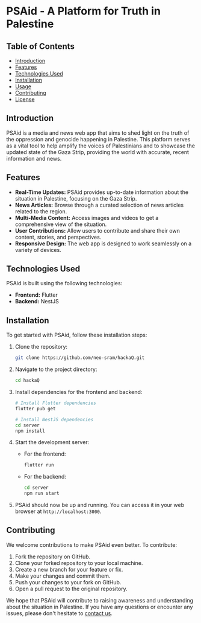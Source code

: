 # PSAid - A Platform for Truth in Palestine

## Table of Contents

- [Introduction](#introduction)
- [Features](#features)
- [Technologies Used](#technologies-used)
- [Installation](#installation)
- [Usage](#usage)
- [Contributing](#contributing)
- [License](#license)

## Introduction

PSAid is a media and news web app that aims to shed light on the truth of the oppression and genocide happening in Palestine.  This platform serves as a vital tool to help amplify the voices of Palestinians and to showcase the updated state of the Gaza Strip, providing the world with accurate, recent information and news.

## Features

- **Real-Time Updates:** PSAid provides up-to-date information about the situation in Palestine, focusing on the Gaza Strip.
- **News Articles:** Browse through a curated selection of news articles related to the region.
- **Multi-Media Content:** Access images and videos to get a comprehensive view of the situation.
- **User Contributions:** Allow users to contribute and share their own content, stories, and perspectives.
- **Responsive Design:** The web app is designed to work seamlessly on a variety of devices.

## Technologies Used

PSAid is built using the following technologies:

- **Frontend:** Flutter
- **Backend:** NestJS

## Installation

To get started with PSAid, follow these installation steps:

1. Clone the repository:

   ```bash
   git clone https://github.com/neo-sram/hackaQ.git
   ```

2. Navigate to the project directory:

   ```bash
   cd hackaQ
   ```

3. Install dependencies for the frontend and backend:

   ```bash
   # Install Flutter dependencies
   flutter pub get

   # Install NestJS dependencies
   cd server
   npm install
   ```

4. Start the development server:

   - For the frontend:

     ```bash
     flutter run
     ```

   - For the backend:

     ```bash
     cd server
     npm run start
     ```

5. PSAid should now be up and running. You can access it in your web browser at `http://localhost:3000`.

## Contributing

We welcome contributions to make PSAid even better. To contribute:

1. Fork the repository on GitHub.
2. Clone your forked repository to your local machine.
3. Create a new branch for your feature or fix.
4. Make your changes and commit them.
5. Push your changes to your fork on GitHub.
6. Open a pull request to the original repository.


We hope that PSAid will contribute to raising awareness and understanding about the situation in Palestine. If you have any questions or encounter any issues, please don't hesitate to [contact us](mailto:grineabdessamed2003@gmail.com).
